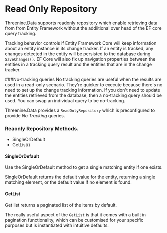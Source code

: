 # Read Only Repository

Threenine.Data supports readonly repository which enable retrieving data from from Entity Framework without the addiitional over head 
of the EF core query tracking.

Tracking behavior controls if Entity Framework Core will keep information about an entity instance in its change tracker. If an entity is tracked, 
any changes detected in the entity will be persisted to the database during `SaveChanges()`. EF Core will also fix up navigation properties between 
the entities in a tracking query result and the entities that are in the change tracker.

###No-tracking queries
No tracking queries are useful when the results are used in a read-only scenario. They're quicker to execute because there's no need to set up the change 
tracking information. If you don't need to update the entities retrieved from the database, then a no-tracking query should be used. You can swap an individual 
query to be no-tracking.

Threenine.Data provides a `ReadOnlyRepository` which is preconfigured to provide *No Tracking* queries.  

### Reaonly Repository Methods.

- SingleOrDefault
- GetList()

#### SingleOrDefault

Use the SingleOrDefault method to get a single matching entity if one exists.
 
 SingleOrDefault returns the default value for the entity, returning a single matching element, or the default value if no element is found.
 
#### GetList

Get list returns a paginated list of the items by default.
 
 The really useful aspect of the `GetList` is that it comes with a built in pagination functionality, which can be customised for your specific purposes but is instantiated with intuitive defaults.
 
 
 